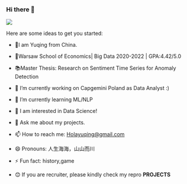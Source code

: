 ### Hi there 👋

![](https://github-readme-stats.vercel.app/api?username=Yuqing)

Here are some ideas to get you started:

- 👧I am Yuqing from China.
- 🏫Warsaw School of Economics| Big Data 2020-2022 | GPA:4.42/5.0 
- 📚Master Thesis: Research on Sentiment Time Series for Anomaly Detection

- 🔭 I’m currently working on Capgemini Poland as Data Analyst :)
- 🌱 I’m currently learning ML/NLP
- 🤔 I am interested in Data Science!
- 💬 Ask me about my projects.
- 📫 How to reach me: Holayuqing@gmail.com
- 😄 Pronouns: 人生海海，山山而川
- ⚡ Fun fact: history,game
- 😊 If you are recruiter, please kindly check my repro **PROJECTS** 
